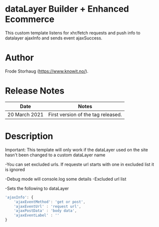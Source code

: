 # dataLayer Builder + Enhanced Ecommerce
This custom template listens for xhr/fetch requests and push info to datalayer ajaxInfo and sends event ajaxSuccess.

# Author
Frode Storhaug (https://www.knowit.no/).

# Release Notes
| Date | Notes |
|-------|-------|
| 20 March 2021 | First version of the tag released. |

# Description
Important: This template will only work if the dataLayer used on the site hasn't been changed to a custom dataLayer name

-You can set excluded urls. If requeste url starts with one in excluded list it is ignored

-Debug mode will console.log some details
	-Excluded url list

-Sets the following to dataLayer

```javascript
'ajaxInfo': {
	'ajaxEventMethod': 'get or post',
	'ajaxEventUrl' : 'request url',
	'ajaxPostData' : 'body data',
	'ajaxEventLabel' : ''
}
```
